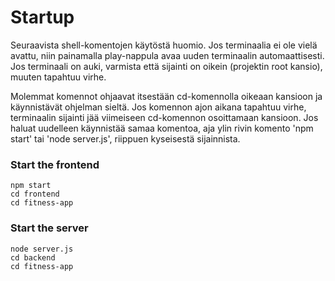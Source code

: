 # Startup
Seuraavista shell-komentojen käytöstä huomio. Jos terminaalia ei ole vielä avattu, niin painamalla play-nappula avaa uuden terminaalin automaattisesti.
Jos terminaali on auki, varmista että sijainti on oikein (projektin root kansio), muuten tapahtuu virhe.

Molemmat komennot ohjaavat itsestään cd-komennolla oikeaan kansioon ja käynnistävät ohjelman sieltä. Jos komennon ajon aikana tapahtuu virhe, terminaalin sijainti jää viimeiseen cd-komennon osoittamaan kansioon. Jos haluat uudelleen käynnistää samaa komentoa, aja ylin rivin komento 'npm start' tai 'node server.js', riippuen kyseisestä sijainnista.

### Start the frontend
```shell
npm start
cd frontend
cd fitness-app
```

### Start the server
```shell
node server.js
cd backend
cd fitness-app
```
